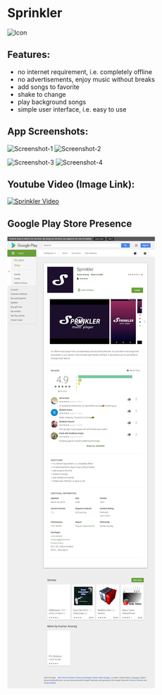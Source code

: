 # Sprinkler
![Icon](https://lh3.googleusercontent.com/7FYYSnufhnTfuq7SFXtRCKTMqrrHuSvfv8rVCtTRsCxWnUbaQm9TwwYFsAWWAFYLcso=s180-rw)

## Features:

* no internet requirement, i.e. completely offline
* no advertisements, enjoy music without breaks
* add songs to favorite
* shake to change
* play background songs
* simple user interface, i.e. easy to use

## App Screenshots:

![Screenshot-1](https://lh3.googleusercontent.com/04_mNMNYh-tBjUVFo7WKAtK7EiNYYcuhzSbj8pO_Vfh4UeNhjNdGoxmQl13Q0v3XFw=w1366-h662-rw)   ![Screenshot-2](https://lh3.googleusercontent.com/KO8Dw31UvZv7wD7DKfPgwMnjYEII1LZM7xk-_eA_vHLdV9Lg6ihah8HZoOiJZ6s7U4M=w1366-h662-rw)

![Screenshot-3](https://lh3.googleusercontent.com/MVArh1YuKZaAw32xX7yvXOUw2OMYV0lhV_F9eVUTBhPCaz6aIhQsitK7KBAgg7Rapp44=w1366-h662-rw)   ![Screenshot-4](https://lh3.googleusercontent.com/ASoL01wYj4L2b6m6n2lvTsmhF20uVHEfi-SCfW3OeZ_XyF44hJR3f7dh7R0Awu4wCkg9=w1366-h657-rw)

## Youtube Video (Image Link):

[![Sprinkler Video](https://img.youtube.com/vi/9w24LzoHQvI/0.jpg)](https://www.youtube.com/watch?v=9w24LzoHQvI)

## Google Play Store Presence
![Play Store](https://github.com/kmranrg/Sprinkler/blob/master/app/release/sprinkler_play_store.png)
